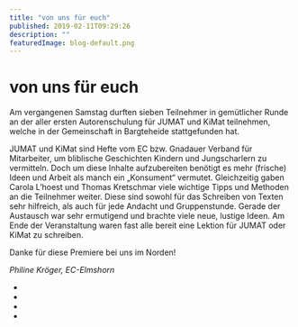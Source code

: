 ```yaml
---
title: "von uns für euch"
published: 2019-02-11T09:29:26
description: ""
featuredImage: blog-default.png
---
```


# von uns für euch


Am vergangenen Samstag durften sieben Teilnehmer in gemütlicher Runde an der aller ersten Autorenschulung für JUMAT und KiMat teilnehmen, welche in der Gemeinschaft in Bargteheide stattgefunden hat. 

JUMAT und KiMat sind Hefte vom EC bzw. Gnadauer Verband für Mitarbeiter, um bliblische Geschichten Kindern und Jungscharlern zu vermitteln. Doch um diese Inhalte aufzubereiten benötigt es mehr (frische) Ideen und Arbeit als manch ein &#8222;Konsument&#8220; vermutet. Gleichzeitig gaben Carola L&#8217;hoest und Thomas Kretschmar viele wichtige Tipps und Methoden an die Teilnehmer weiter. Diese sind sowohl für das Schreiben von Texten sehr hilfreich, als auch für jede Andacht und Gruppenstunde. Gerade der Austausch war sehr ermutigend und brachte viele neue, lustige Ideen. Am Ende der Veranstaltung waren fast alle bereit eine Lektion für JUMAT oder KiMat zu schreiben. 

Danke für diese Premiere bei uns im Norden!

*Philine Kröger, EC-Elmshorn*

* <img loading="lazy" src="old/quer-5-1.jpg" alt>
* <img loading="lazy" src="old/quer-1.jpg" alt>
* <img loading="lazy" src="old/quer-3.jpg" alt>
* <img loading="lazy" src="old/hoch-1.jpg" alt>